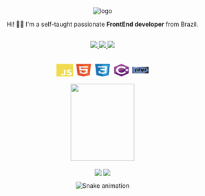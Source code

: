 <div align="center"> 
  <div style="display: inline_block">
  <img align="center" alt="logo" width="306" height="98" src="https://romariosena.insoluti.com.br/github/logo.png">
</div>
<div align="center">
  <p> Hi! 👋😀 I'm a self-taught passionate <strong>FrontEnd developer</strong> from Brazil.</p>
</div>
<br>
<div align="center"> 
    <a href="https://www.romariosena.com.br" target="_blank">
        <img src="https://img.shields.io/badge/Website-FF7139?style=for-the-badge&logo=Firefox-Browser&logoColor=white" target="_blank">
    </a>
    <a href="https://www.instagram.com/romariosena.com.br" target="_blank">
        <img src="https://img.shields.io/badge/-Instagram-%23E4405F?style=for-the-badge&logo=instagram&logoColor=white" target="_blank">
    </a>
    <a href="https://www.linkedin.com/in/romariosena/" target="_blank">
        <img src="https://img.shields.io/badge/-LinkedIn-%230077B5?style=for-the-badge&logo=linkedin&logoColor=white" target="_blank">
    </a>
</div>
<br>
<div align="center"> 
  <div style="display: inline_block"><br>
  <img align="center" alt="Rafa-Js" height="30" width="40" src="https://raw.githubusercontent.com/devicons/devicon/master/icons/javascript/javascript-plain.svg">
  <img align="center" alt="HTML" height="30" width="40" src="https://raw.githubusercontent.com/devicons/devicon/master/icons/html5/html5-original.svg">
  <img align="center" alt="CSS" height="30" width="40" src="https://raw.githubusercontent.com/devicons/devicon/master/icons/css3/css3-original.svg">
  <img align="center" alt="Csharp" height="30" width="40" src="https://raw.githubusercontent.com/devicons/devicon/master/icons/csharp/csharp-original.svg">
  <img align="center" alt="PHP" height="30" width="40" src="https://raw.githubusercontent.com/devicons/devicon/master/icons/php/php-original.svg">
</div>
<br>
<div align="center">
    <a href="https://romariosena.insoluti.com.br/certified/certificate-of-completion-for-certificado-ux-unicornio.pdf">
        <img align="center" width="148" height="180" src="https://romariosena.insoluti.com.br/certified/selo_ux_designer.png">
    </a>
</div>
<br>
<div align="center"> 
    <img height: 200rm align="center" src="https://github-readme-stats.vercel.app/api?username=romariosena&theme=jolly&show_icons=true"/>
    <img height: 200rm align="center" src="https://github-readme-stats.vercel.app/api/top-langs/?username=romariosena&layout=compact&langs_count=7&theme=jolly" />
</div>

![Snake animation](https://github.com/romariosena/romariosena/blob/output/github-contribution-grid-snake.svg)
